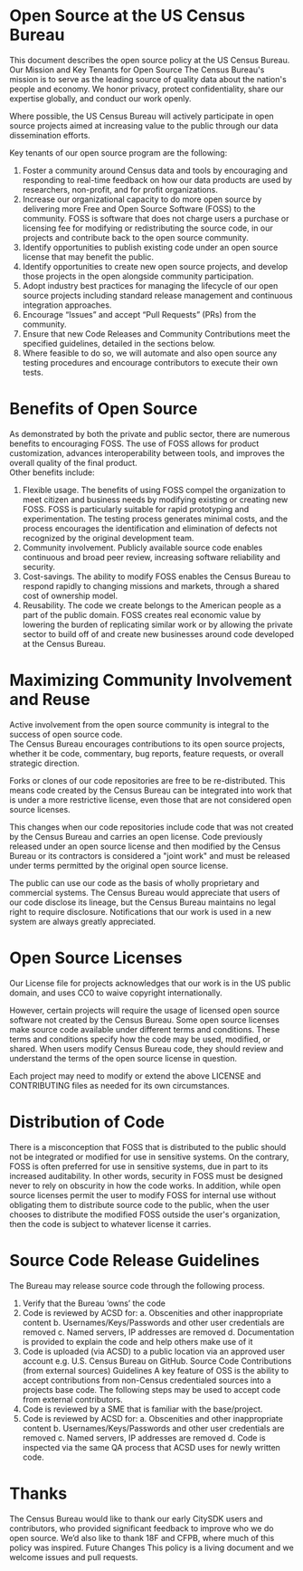 # Open Source at the US Census Bureau
This document describes the open source policy at the US Census Bureau.
Our Mission and Key Tenants for Open Source
The Census Bureau's mission is to serve as the leading source of quality data about the nation's people and economy. We honor privacy, protect confidentiality, share our expertise globally, and conduct our work openly.

Where possible, the US Census Bureau will actively participate in open source projects aimed at increasing value to the public through our data dissemination efforts.  

Key tenants of our open source program are the following: 
1.	Foster a community around Census data and tools by encouraging and responding to real-time feedback on how our data products are used by researchers, non-profit, and for profit organizations.  
2.	Increase our organizational capacity to do more open source by delivering more Free and Open Source Software (FOSS) to the community. FOSS is software that does not charge users a purchase or licensing fee for modifying or redistributing the source code, in our projects and contribute back to the open source community.
3.	Identify opportunities to publish existing code under an open source license that may benefit the public.
4.	Identify opportunities to create new open source projects, and develop those projects in the open alongside community participation.  
5.	Adopt industry best practices for managing the lifecycle of our open source projects including standard release management and continuous integration approaches.
6.	Encourage “Issues” and accept “Pull Requests” (PRs) from the community.  
7.	Ensure that new Code Releases and Community Contributions meet the specified guidelines, detailed in the sections below.  
8.	Where feasible to do so, we will automate and also open source any testing procedures and encourage contributors to execute their own tests.  



# Benefits of Open Source
As demonstrated by both the private and public sector, there are numerous benefits to encouraging FOSS. The use of FOSS allows for product customization, advances interoperability between tools, and improves the overall quality of the final product.  
Other benefits include:
1.	Flexible usage. The benefits of using FOSS compel the organization to meet citizen and business needs by modifying existing or creating new FOSS. FOSS is particularly suitable for rapid prototyping and experimentation. The testing process generates minimal costs, and the process encourages the identification and elimination of defects not recognized by the original development team.
2.	Community involvement. Publicly available source code enables continuous and broad peer review, increasing software reliability and security. 
3.	Cost-savings. The ability to modify FOSS enables the Census Bureau to respond rapidly to changing missions and markets, through a shared cost of ownership model.  
4.	Reusability. The code we create belongs to the American people as a part of the public domain.  FOSS creates real economic value by lowering the burden of replicating similar work or by allowing the private sector to build off of and create new businesses around code developed at the Census Bureau.

# Maximizing Community Involvement and Reuse
Active involvement from the open source community is integral to the success of open source code.  
The Census Bureau encourages contributions to its open source projects, whether it be code, commentary, bug reports, feature requests, or overall strategic direction.

Forks or clones of our code repositories are free to be re-distributed. This means code created by the Census Bureau can be integrated into work that is under a more restrictive license, even those that are not considered open source licenses.

This changes when our code repositories include code that was not created by the Census Bureau and carries an open license. Code previously released under an open source license and then modified by the Census Bureau or its contractors is considered a "joint work" and must be released under terms permitted by the original open source license.

The public can use our code as the basis of wholly proprietary and commercial systems. The Census Bureau would appreciate that users of our code disclose its lineage, but the Census Bureau maintains no legal right to require disclosure. Notifications that our work is used in a new system are always greatly appreciated.
# Open Source Licenses
Our License file for projects acknowledges that our work is in the US public domain, and uses CC0 to waive copyright internationally.

However, certain projects will require the usage of licensed open source software not created by the Census Bureau. Some open source licenses make source code available under different terms and conditions. These terms and conditions specify how the code may be used, modified, or shared. When users modify Census Bureau code, they should review and understand the terms of the open source license in question.

Each project may need to modify or extend the above LICENSE and CONTRIBUTING files as needed for its own circumstances.

# Distribution of Code

There is a misconception that FOSS that is distributed to the public should not be integrated or modified for use in sensitive systems. On the contrary, FOSS is often preferred for use in sensitive systems, due in part to its increased auditability. In other words, security in FOSS must be designed never to rely on obscurity in how the code works.
In addition, while open source licenses permit the user to modify FOSS for internal use without obligating them to distribute source code to the public, when the user chooses to distribute the modified FOSS outside the user's organization, then the code is subject to whatever license it carries.
# Source Code Release Guidelines
The Bureau may release source code through the following process.
1.	Verify that the Bureau ‘owns’ the code
2.	Code is reviewed by ACSD for:
a.	Obscenities and other inappropriate content
b.	Usernames/Keys/Passwords and other user credentials are removed
c.	Named servers, IP addresses are removed
d.	Documentation is provided to explain the code and help others make use of it
3.	Code is uploaded (via ACSD) to a public location via an approved user account e.g. U.S. Census Bureau on GitHub.
Source Code Contributions (from external sources) Guidelines 
A key feature of OSS is the ability to accept contributions from non-Census credentialed sources into a projects base code. The following steps may be used to accept code from external contributors.
1.	Code is reviewed by a SME that is familiar with the base/project.
2.	Code is reviewed by ACSD for:
a.	Obscenities and other inappropriate content
b.	Usernames/Keys/Passwords and other user credentials are removed
c.	Named servers, IP addresses are removed
d.	Code is inspected via the same QA process that ACSD uses for newly written code.

# Thanks
The Census Bureau would like to thank our early CitySDK users and contributors, who provided significant feedback to improve who we do open source.  We’d also like to thank 18F and CFPB, where much of this policy was inspired.
Future Changes
This policy is a living document and we welcome issues and pull requests. 
 
